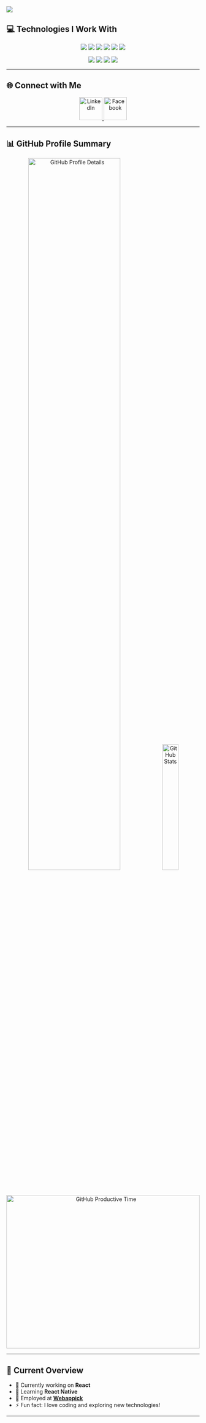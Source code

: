 <a href="https://www.facebook.com/ShojolIslamShojib">
<img src="./Images/Banner.png" />
</a>


## 💻 Technologies I Work With  

<p align="center">
<img src="./Images/HTML.png"/>
<img src="./Images/css.png"/>
<img src="./Images/JavaScript.png"/>
<img src="./Images/react.png"/>
<img src="./Images/redux.png"/>
<img src="./Images/tailwind.png"/>
</p>
<p align="center">
<img src="./Images/node.png/"/>
<img src="./Images/express.png"/>
<img src="./Images/mongodb.png"/>
<img src="./Images/firebase.png"/>
</p>

---

## 🌐 Connect with Me  

<p align="center">
  <a href="https://www.linkedin.com/in/shojol-s/" target="_blank">
    <img src="./Images//linkedIn.png" alt="LinkedIn" height="60" />
  </a>
  <a href="https://www.facebook.com/ShojolIslamShojib" target="_blank">
    <img src="./Images/facebook.png" alt="Facebook" height="60" />
  </a>
</p>

---

## 📊 GitHub Profile Summary  

<p align="center">
  <img src="http://github-profile-summary-cards.vercel.app/api/cards/profile-details?username=SHOJOL-ISLAM-77&theme=discord_old_blurple" alt="GitHub Profile Details" style="width: 69%;" />
  <img src="http://github-profile-summary-cards.vercel.app/api/cards/stats?username=SHOJOL-ISLAM-77&theme=nord_dark" alt="GitHub Stats" style="width: 29%;" />
</p>

<p align="center">
  <img src="http://github-profile-summary-cards.vercel.app/api/cards/productive-time?username=SHOJOL-ISLAM-77&theme=2077&utcOffset=8" alt="GitHub Productive Time" style="width: 100%; height:400px" />
</p>

---

## 🚀 Current Overview  

- 🔭 Currently working on **React**
- 🌱 Learning **React Native**
- 💼 Employed at **[Webappick](https://webappick.com/)**
- ⚡ Fun fact: I love coding and exploring new technologies!

---
